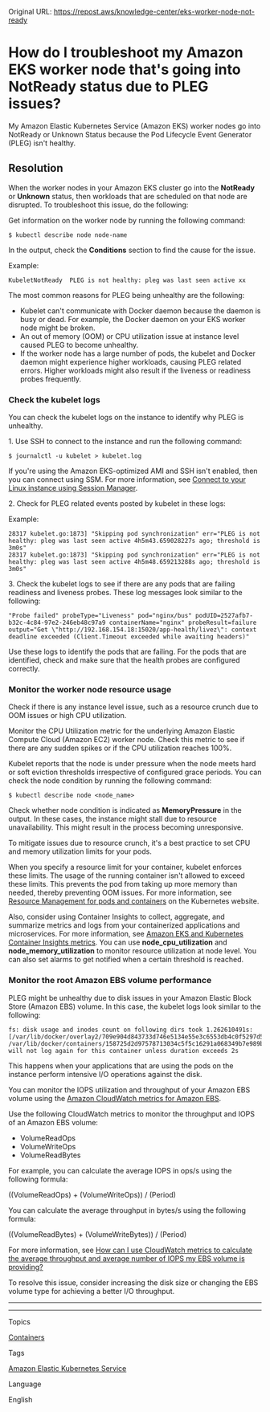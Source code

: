 Original URL: <https://repost.aws/knowledge-center/eks-worker-node-not-ready>

# How do I troubleshoot my Amazon EKS worker node that's going into NotReady status due to PLEG issues?

My Amazon Elastic Kubernetes Service (Amazon EKS) worker nodes go into NotReady or Unknown Status because the Pod Lifecycle Event Generator (PLEG) isn't healthy.

## Resolution

When the worker nodes in your Amazon EKS cluster go into the **NotReady** or **Unknown** status, then workloads that are scheduled on that node are disrupted. To troubleshoot this issue, do the following:

Get information on the worker node by running the following command:
    
    
    $ kubectl describe node node-name

In the output, check the **Conditions** section to find the cause for the issue.

Example:
    
    
    KubeletNotReady  PLEG is not healthy: pleg was last seen active xx

The most common reasons for PLEG being unhealthy are the following:

  * Kubelet can't communicate with Docker daemon because the daemon is busy or dead. For example, the Docker daemon on your EKS worker node might be broken.
  * An out of memory (OOM) or CPU utilization issue at instance level caused PLEG to become unhealthy.
  * If the worker node has a large number of pods, the kubelet and Docker daemon might experience higher workloads, causing PLEG related errors. Higher workloads might also result if the liveness or readiness probes frequently.



### Check the kubelet logs

You can check the kubelet logs on the instance to identify why PLEG is unhealthy.

1\. Use SSH to connect to the instance and run the following command:
    
    
    $ journalctl -u kubelet > kubelet.log

If you're using the Amazon EKS-optimized AMI and SSH isn't enabled, then you can connect using SSM. For more information, see [Connect to your Linux instance using Session Manager](<https://docs.aws.amazon.com/AWSEC2/latest/UserGuide/session-manager.html>).

2\. Check for PLEG related events posted by kubelet in these logs:

Example:
    
    
    28317 kubelet.go:1873] "Skipping pod synchronization" err="PLEG is not healthy: pleg was last seen active 4h5m43.659028227s ago; threshold is 3m0s"
    28317 kubelet.go:1873] "Skipping pod synchronization" err="PLEG is not healthy: pleg was last seen active 4h5m48.659213288s ago; threshold is 3m0s"

3\. Check the kubelet logs to see if there are any pods that are failing readiness and liveness probes. These log messages look similar to the following:
    
    
    "Probe failed" probeType="Liveness" pod="nginx/bus" podUID=2527afb7-b32c-4c84-97e2-246eb48c97a9 containerName="nginx" probeResult=failure output="Get \"http://192.168.154.18:15020/app-health/livez\": context deadline exceeded (Client.Timeout exceeded while awaiting headers)"

Use these logs to identify the pods that are failing. For the pods that are identified, check and make sure that the health probes are configured correctly.

### Monitor the worker node resource usage

Check if there is any instance level issue, such as a resource crunch due to OOM issues or high CPU utilization.

Monitor the CPU Utilization metric for the underlying Amazon Elastic Compute Cloud (Amazon EC2) worker node. Check this metric to see if there are any sudden spikes or if the CPU utilization reaches 100%.

Kubelet reports that the node is under pressure when the node meets hard or soft eviction thresholds irrespective of configured grace periods. You can check the node condition by running the following command:
    
    
    $ kubectl describe node <node_name>

Check whether node condition is indicated as **MemoryPressure** in the output. In these cases, the instance might stall due to resource unavailability. This might result in the process becoming unresponsive.

To mitigate issues due to resource crunch, it's a best practice to set CPU and memory utilization limits for your pods.

When you specify a resource limit for your container, kubelet enforces these limits. The usage of the running container isn't allowed to exceed these limits. This prevents the pod from taking up more memory than needed, thereby preventing OOM issues. For more information, see [Resource Management for pods and containers](<https://kubernetes.io/docs/concepts/configuration/manage-resources-containers/>) on the Kubernetes website.

Also, consider using Container Insights to collect, aggregate, and summarize metrics and logs from your containerized applications and microservices. For more information, see [Amazon EKS and Kubernetes Container Insights metrics](<https://docs.aws.amazon.com/AmazonCloudWatch/latest/monitoring/Container-Insights-metrics-EKS.html>). You can use **node_cpu_utilization** and **node_memory_utilization** to monitor resource utilization at node level. You can also set alarms to get notified when a certain threshold is reached.

### Monitor the root Amazon EBS volume performance

PLEG might be unhealthy due to disk issues in your Amazon Elastic Block Store (Amazon EBS) volume. In this case, the kubelet logs look similar to the following:
    
    
    fs: disk usage and inodes count on following dirs took 1.262610491s: [/var/lib/docker/overlay2/709e904d843733d746e5134e55e3c6553db4c0f5297d5e3c3a86c206bcb6b172/diff /var/lib/docker/containers/158725d2d97578713034c5f5c16291a068349b7e989b417324c142bb584f79ad]; will not log again for this container unless duration exceeds 2s

This happens when your applications that are using the pods on the instance perform intensive I/O operations against the disk.

You can monitor the IOPS utilization and throughput of your Amazon EBS volume using the [Amazon CloudWatch metrics for Amazon EBS](<https://docs.aws.amazon.com/AWSEC2/latest/UserGuide/using_cloudwatch_ebs.html>).

Use the following CloudWatch metrics to monitor the throughput and IOPS of an Amazon EBS volume:

  * VolumeReadOps
  * VolumeWriteOps
  * VolumeReadBytes



For example, you can calculate the average IOPS in ops/s using the following formula:

((VolumeReadOps) + (VolumeWriteOps)) / (Period)

You can calculate the average throughput in bytes/s using the following formula:

((VolumeReadBytes) + (VolumeWriteBytes)) / (Period)

For more information, see [How can I use CloudWatch metrics to calculate the average throughput and average number of IOPS my EBS volume is providing?](<https://repost.aws/knowledge-center/ebs-cloudwatch-metrics-throughput-iops>)

To resolve this issue, consider increasing the disk size or changing the EBS volume type for achieving a better I/O throughput.

* * *

* * *

Topics

[Containers](<https://repost.aws/topics/TAgOdRefu6ShempO3dWPEofg/containers>)

Tags

[Amazon Elastic Kubernetes Service](<https://repost.aws/tags/TA4IvCeWI1TE66q4jEj4Z9zg/amazon-elastic-kubernetes-service>)

Language

English
